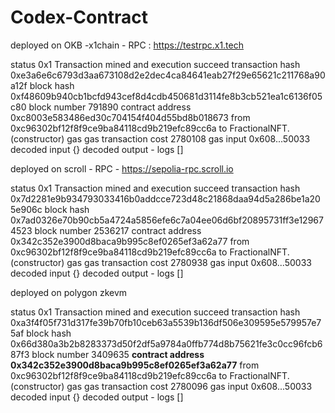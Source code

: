 # Codex-Contract

deployed on OKB -x1chain - RPC : https://testrpc.x1.tech



status	0x1 Transaction mined and execution succeed
transaction hash	0xe3a6e6c6793d3aa673108d2e2dec4ca84641eab27f29e65621c211768a90a12f
block hash	0xf48609b940cb1bcfd943cef8d4cdb450681d3114fe8b3cb521ea1c6136f05c80
block number	791890
contract address	0xc8003e583486ed30c704154f404d55bd8b018673
from	0xc96302bf12f8f9ce9ba84118cd9b219efc89cc6a
to	FractionalNFT.(constructor)
gas	 gas
transaction cost	2780108 gas 
input	0x608...50033
decoded input	{}
decoded output	 - 
logs	[]


deployed on scroll - RPC - https://sepolia-rpc.scroll.io

status	0x1 Transaction mined and execution succeed
transaction hash	0x7d2281e9b934793033416b0addcce723d48c21868daa94d5a286be1a205e906c
block hash	0x7ad0326e70b90cb5a4724a5856efe6c7a04ee06d6bf20895731ff3e129674523
block number	2536217
contract address	0x342c352e3900d8baca9b995c8ef0265ef3a62a77
from	0xc96302bf12f8f9ce9ba84118cd9b219efc89cc6a
to	FractionalNFT.(constructor)
gas	 gas
transaction cost	2780938 gas 
input	0x608...50033
decoded input	{}
decoded output	 - 
logs	[]



deployed on polygon zkevm


status	0x1 Transaction mined and execution succeed
transaction hash	0xa3f4f05f731d317fe39b70fb10ceb63a5539b136df506e309595e579957e75af
block hash	0x66d380a3b2b8283373d50f2df5a9784a0ffb774d8b75621fe3c0cc96fcb687f3
block number	3409635
<b>contract address	0x342c352e3900d8baca9b995c8ef0265ef3a62a77</b>
from	0xc96302bf12f8f9ce9ba84118cd9b219efc89cc6a
to	FractionalNFT.(constructor)
gas	 gas
transaction cost	2780096 gas 
input	0x608...50033
decoded input	{}
decoded output	 - 
logs	[]
